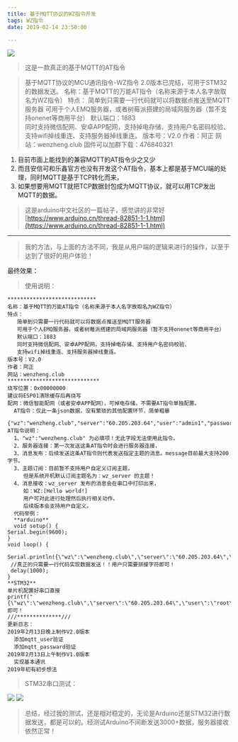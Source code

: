 ```yaml
---
title: 基于MQTT协议的WZ指令开发
tags: WZ指令
date: 2019-02-14 23:50:00

---
```

![](https://i.loli.net/2019/02/14/5c6586ba6d596.png)

> 这是一款真正的基于MQTT的AT指令

> 基于MQTT协议的MCU通讯指令-WZ指令
2.0版本已完结，可用于STM32的数据发送。
名称：基于MQTT的万能AT指令（名称来源于本人名字故取名为WZ指令）
特点：   简单到只需要一行代码就可以将数据点推送至MQTT服务器   可用于个人EMQ服务器，或者树莓派搭建的局域网服务器（暂不支持onenet等商用平台） 
默认端口：1883   
同时支持微信配网、安卓APP配网，支持掉电存储、支持用户名密码校验、   支持wifi掉线重连、支持服务器掉线重连。
版本号：V2.0
作者：阿正
网站：wenzheng.club
固件可以加群下载：476840321

<!--more-->


> 

 1. 目前市面上能找到的兼容MQTT的AT指令少之又少
 2. 而且安信可和乐鑫官方也没有开发这个AT指令，基本上都是基于MCU端的处理，同时MQTT是基于TCP转化而来，
 3. 如果想要用MQTT就把TCP数据封包成为MQTT协议，就可以用TCP发出MQTT的数据。

> 这是arduino中文社区的一篇帖子，感觉讲的非常好[https://www.arduino.cn/thread-82851-1-1.html](https://www.arduino.cn/thread-82851-1-1.html)
---
> 我的方法，与上面的方法不同，我是从用户端的逻辑来进行的操作，以至于达到了很好的用户体验！

最终效果：

> 使用说明：

```
****************************
名称：基于MQTT的万能AT指令（名称来源于本人名字故取名为WZ指令）
特点：
   简单到只需要一行代码就可以将数据点推送至MQTT服务器
   可用于个人EMQ服务器，或者树莓派搭建的局域网服务器（暂不支持onenet等商用平台）
   默认端口：1883
   同时支持微信配网、安卓APP配网，支持掉电存储、支持用户名密码校验、
   支持wifi掉线重连、支持服务器掉线重连。
版本号：V2.0
作者：阿正
网站：wenzheng.club
*****************************
烧写位置：0x00000000
建议将ESP01清除缓存后再烧写
配网：微信智能配网（或者安卓APP配网），可掉电存储，不需要AT指令单独配置。
  AT指令：仅此一条json数据，没有繁琐的其他配置环节，简单粗暴
  {"wz":"wenzheng.club","server":"60.205.203.64","user":"admin1","password":"public","topic":"20190213134505","message":"test2019"}
AT指令说明：
  1、"wz":"wenzheng.club" 为必填项！无此字段无法使用此指令。
  2、服务器连接：第一次发送这条AT指令时会进行服务器连接，
  3、消息发布：后续发送这条AT指令则代表发送指定主题的消息。message目前最大支持200字节。
  3、主题订阅：目前暂不支持用户自定义订阅主题，
     但是系统开机默认订阅主题名为：wz_server 的主题！
  4、消息接收：wz_server 发布的消息会在串口中打印出来，
     如：WZ:[Hello world!]
     用户可对此进行处理然后执行相关动作。
     后续版本会支持用户自定义。
  代码举例：
  **arduino**
  void setup() {
Serial.begin(9600);
}
void loop() {
 Serial.println({\"wz\":\"wenzheng.club\",\"server\":\"60.205.203.64\",\"user\":\"root\",\"password\":\"citc2018\",\"topic\":\"ZX1040300101000\",\"message\":\"T:226;H:232;\"}");
 //真正的只需要一行代码实现数据发送！！用户只需要拼接字符即可！
 delay(1000);
}
**STM32**
单片机配置好串口直接
printf("{\"wz\":\"wenzheng.club\",\"server\":\"60.205.203.64\",\"user\":\"root\",\"password\":\"citc2018\",\"topic\":\"ZX10403001010000\",\"message\":\"T:226;H:232;\"}");
即可！
///**************///
更新日志：
2019年2月13日晚上制作V2.0版本
  添加mqtt_user验证
  添加mqtt_passward验证
2019年2月13日上午制作V1.0版本
  实现基本通讯
2019年初有初步想法
```

> STM32串口测试：

![](https://i.loli.net/2019/02/14/5c652b20e7556.jpg)
![](https://i.loli.net/2019/02/14/5c652be3bb8d8.jpg)

> 总结，经过我的测试，还是相对稳定的，无论是Arduino还是STM32进行数据发送，都是可以的。经测试Arduino不间断发送3000+数据，服务器接收依然正常！



